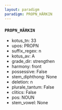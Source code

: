 ```yaml
---
layout: paradigm
paradigm: PROPN_HÄRKIN
---
```

### ` PROPN_HÄRKIN `


* kotus_tn: 33
* upos: PROPN
* suffix_regex: n
* kotus_av: A
* grade_dir: strengthen
* harmony: front
* possessive: False
* stem_diphthong: None
* deletion: n
* plurale_tantum: False
* clitics: False
* pos: NOUN
* stem_vowel: None

